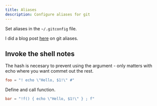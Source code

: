 ```yaml
---
title: Aliases
description: Configure aliases for git
---
```


Set aliases in the `~/.gitconfig` file.


I did a blog post [here](https://dev.to/michaelcurrin/dotfiles-git-config-348o) on git aliases.


## Invoke the shell notes

The hash is necesary to prevent using the argument - only matters with echo where you want commet out the rest.

```toml
foo = "! echo \"Hello, $1!\" #"
```
Define and call function.

```toml
bar = "!f() { echo \"Hello, $1!\" } ; f"
```
